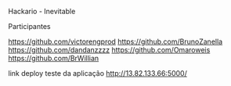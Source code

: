 
Hackario - Inevitable

Participantes

https://github.com/victorengprod
https://github.com/BrunoZanella
https://github.com/dandanzzzz
https://github.com/Omaroweis
https://github.com/BrWillian


link deploy teste da aplicação
http://13.82.133.66:5000/
